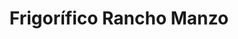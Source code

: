 ---
title: "Frigorífico Rancho Manzo"
url: /san-isidro/frigorifico-rancho-manzo/
shop: Metzgerei
---
